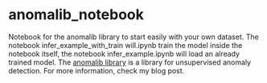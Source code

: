 # anomalib_notebook
Notebook for the anomalib library to start easily with your own dataset. The notebook infer_example_with_train will.ipynb train the model inside the notebook itself, the notebook infer_example.ipynb will load an already trained model.
The [anomalib library](https://github.com/openvinotoolkit/anomalib) is a library for unsupervised anomaly detection.
For more information, check my blog post.
